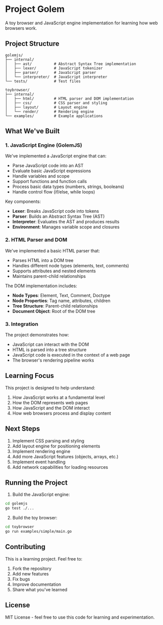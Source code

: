# Project Golem

A toy browser and JavaScript engine implementation for learning how web browsers work.

## Project Structure

```
golemjs/
├── internal/
│   ├── ast/          # Abstract Syntax Tree implementation
│   ├── lexer/        # JavaScript tokenizer
│   ├── parser/       # JavaScript parser
│   └── interpreter/  # JavaScript interpreter
└── tests/            # Test files

toybrowser/
├── internal/
│   ├── html/         # HTML parser and DOM implementation
│   ├── css/          # CSS parser and styling
│   ├── layout/       # Layout engine
│   └── render/       # Rendering engine
└── examples/         # Example applications
```

## What We've Built

### 1. JavaScript Engine (GolemJS)

We've implemented a JavaScript engine that can:
- Parse JavaScript code into an AST
- Evaluate basic JavaScript expressions
- Handle variables and scope
- Support functions and function calls
- Process basic data types (numbers, strings, booleans)
- Handle control flow (if/else, while loops)

Key components:
- **Lexer**: Breaks JavaScript code into tokens
- **Parser**: Builds an Abstract Syntax Tree (AST)
- **Interpreter**: Evaluates the AST and produces results
- **Environment**: Manages variable scope and closures

### 2. HTML Parser and DOM

We've implemented a basic HTML parser that:
- Parses HTML into a DOM tree
- Handles different node types (elements, text, comments)
- Supports attributes and nested elements
- Maintains parent-child relationships

The DOM implementation includes:
- **Node Types**: Element, Text, Comment, Doctype
- **Node Properties**: Tag name, attributes, children
- **Tree Structure**: Parent-child relationships
- **Document Object**: Root of the DOM tree

### 3. Integration

The project demonstrates how:
- JavaScript can interact with the DOM
- HTML is parsed into a tree structure
- JavaScript code is executed in the context of a web page
- The browser's rendering pipeline works

## Learning Focus

This project is designed to help understand:
1. How JavaScript works at a fundamental level
2. How the DOM represents web pages
3. How JavaScript and the DOM interact
4. How web browsers process and display content

## Next Steps

1. Implement CSS parsing and styling
2. Add layout engine for positioning elements
3. Implement rendering engine
4. Add more JavaScript features (objects, arrays, etc.)
5. Implement event handling
6. Add network capabilities for loading resources

## Running the Project

1. Build the JavaScript engine:
```bash
cd golemjs
go test ./...
```

2. Build the toy browser:
```bash
cd toybrowser
go run examples/simple/main.go
```

## Contributing

This is a learning project. Feel free to:
1. Fork the repository
2. Add new features
3. Fix bugs
4. Improve documentation
5. Share what you've learned

## License

MIT License - feel free to use this code for learning and experimentation.
